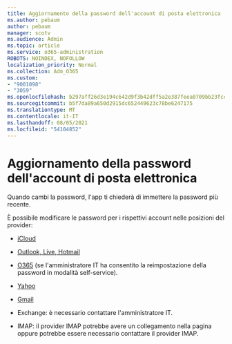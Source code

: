 ```yaml
---
title: Aggiornamento della password dell'account di posta elettronica
ms.author: pebaum
author: pebaum
manager: scotv
ms.audience: Admin
ms.topic: article
ms.service: o365-administration
ROBOTS: NOINDEX, NOFOLLOW
localization_priority: Normal
ms.collection: Adm_O365
ms.custom:
- "9001098"
- "3059"
ms.openlocfilehash: b297aff26d3e194c642d9f3b42dff5a2e387feea0709bb23fcc8182360453307
ms.sourcegitcommit: b5f7da89a650d2915dc652449623c78be6247175
ms.translationtype: MT
ms.contentlocale: it-IT
ms.lasthandoff: 08/05/2021
ms.locfileid: "54104852"
---
```

# <a name="updating-your-email-account-password"></a>Aggiornamento della password dell'account di posta elettronica

Quando cambi la password, l'app ti chiederà di immettere la password più recente.

È possibile modificare le password per i rispettivi account nelle posizioni del provider:

- [iCloud](https://support.apple.com/HT201487)

- [Outlook, Live, Hotmail](https://account.live.com/password/reset)

- [O365](https://passwordreset.microsoftonline.com) (se l'amministratore IT ha consentito la reimpostazione della password in modalità self-service).

- [Yahoo](https://login.yahoo.com/account/challenge/username?done=https%3A%2F%2Fwww.yahoo.com%2F&authMechanism=secondary&chllngnm=base&sessionIndex=QQ--)

- [Gmail](https://support.google.com/mail/answer/41078?co=GENIE.Platform%3DDesktop&hl=en)

- Exchange: è necessario contattare l'amministratore IT.

- IMAP: il provider IMAP potrebbe avere un collegamento nella pagina oppure potrebbe essere necessario contattare il provider IMAP.